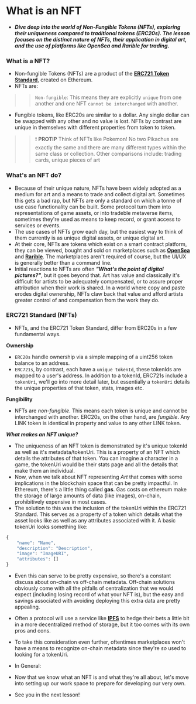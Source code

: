 # What is an NFT
- ***Dive deep into the world of Non-Fungible Tokens (NFTs), exploring their uniqueness compared to traditional tokens (ERC20s). The lesson focuses on the distinct nature of NFTs, their application in digital art, and the use of platforms like OpenSea and Rarible for trading.***

### What is a NFT?
- Non-fungible Tokens (NFTs) are a product of the **[ERC721 Token Standard](https://eips.ethereum.org/EIPS/eip-721)**, created on Ethereum.
- NFTs are:

>> `Non-fungible`: This means they are explicitly `unique` from one another and one NFT `cannot be interchanged` with another.

- Fungible tokens, like ERC20s are similar to a dollar. Any single dollar can be swapped with any other and no value is lost. NFTs by contrast are unique in themselves with different properties from token to token.

>> ❗ **PROTIP** Think of NFTs like Pokemon! No two Pikachus are exactly the same and there are many different types within the same class or collection. Other comparisons include: trading cards, unique pieces of art

### What's an NFT do?
- Because of their unique nature, NFTs have been widely adopted as a medium for art and a means to trade and collect digital art. Sometimes this gets a bad rap, but NFTs are only a standard on which a tonne of use case functionality can be built. Some protocol turn them into representations of game assets, or into tradeble metaverse items, sometimes they're used as means to keep record, or grant access to services or events.
- The use cases of NFTs grow each day, but the easiest way to think of them currently is as unique digital assets, or unique digital art.
- At their core, NFTs are tokens which exist on a smart contract platform, they can be viewed, bought and sold on marketplaces such as **[OpenSea](https://opensea.io/)** and **[Rarible](https://rarible.com/)**. The marketplaces aren't required of course, but the UI/UX is generally better than a command line.
- Initial reactions to NFTs are often _**"What's the point of digital pictures?"**_, but it goes beyond that. Art has value and classically it's difficult for artists to be adequately compensated, or to assure proper attribution when their work is shared. In a world where copy and paste erodes digital ownership, NFTs claw back that value and afford artists greater control of and compensation from the work they do.

### ERC721 Standard (NFTs)
- NFTs, and the ERC721 Token Standard, differ from ERC20s in a few fundamental ways.

**Ownership**
- `ERC20s` handle ownership via a simple mapping of a uint256 token balance to an address.
- `ERC721s`, by contrast, each have a `unique tokenId`, these tokenIds are mapped to a user's address. In addition to a tokenId, ERC721s include a `tokenUri`, we'll go into more detail later, but essentially a `tokenUri` details the unique properties of that token, stats, images etc.

**Fungibility**
- NFTs are _non-fungible_. This means each token is unique and cannot be interchanged with another. ERC20s, on the other hand, are _fungible_. Any LINK token is identical in property and value to any other LINK token.

_**What makes an NFT unique?**_
- The uniqueness of an NFT token is demonstrated by it's unique tokenId as well as it's metadata/tokenUri. This is a property of an NFT which details the attributes of that token. You can imagine a character in a game, the tokenUri would be their stats page and all the details that make them an individual.
- Now, when we talk about NFT representing _Art_ that comes with some implications in the blockchain space that can be pretty impactful. In Ethereum, there's a little thing called **gas**. Gas costs on ethereum make the storage of large amounts of data (like images), on-chain, prohibitively expensive in most cases.
- The solution to this was the inclusion of the tokenUri within the ERC721 Standard. This serves as a property of a token which details what the asset looks like as well as any attributes associated with it. A basic tokenUri looks something like:

```js
{
    "name": "Name",
    "description": "Description",
    "image": "ImageURI",
    "attributes": []
}
```

- Even this can serve to be pretty expensive, so there's a constant discuss about on-chain vs off-chain metadata. Off-chain solutions obviously come with all the pitfalls of centralization that we would expect (including losing record of what your NFT is), but the easy and savings associated with avoiding deploying this extra data are pretty appealing.
- Often a protocol will use a service like **[IPFS](https://ipfs.tech/)** to hedge their bets a little bit in a more decentralized method of storage, but it too comes with its own pros and cons.
- To take this consideration even further, oftentimes marketplaces won't have a means to recognize on-chain metadata since they're _so_ used to looking for a tokenUri.
- In General:

- Now that we know what an NFT is and what they're all about, let's move into setting up our work space to prepare for developing our very own.

- See you in the next lesson!
